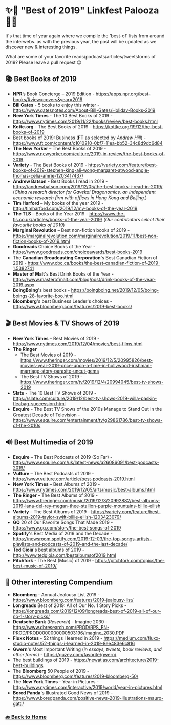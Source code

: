 # ✨💫 "Best of 2019" Linkfest Palooza 💫✨

It's that time of year again where we compile the 'best-of' lists from around the interwebs. as with the previous year, the post will be updated as we discover new & interesting things.  

What are some of your favorite reads/podcasts/articles/tweetstorms of 2019?  Please leave a pull request 😉

## 📚 Best Books of 2019
* **NPR**’s Book Concierge – 2019 Edition - https://apps.npr.org/best-books/#view=covers&year=2019
* **Bill Gates** - 5 books to enjoy this winter - https://www.gatesnotes.com/About-Bill-Gates/Holiday-Books-2019
* **New York Times** - The 10 Best Books of 2019 - https://www.nytimes.com/2019/11/22/books/review/best-books.html
* **Kotte.org** - The Best Books of 2019 - https://kottke.org/19/12/the-best-books-of-2019
* Best books of 2019: Business (**FT** as selected by *Andrew Hill*) - https://www.ft.com/content/c1010210-0bf7-11ea-bb52-34c8d9dc6d84
* **The New Yorker** – The Best Books of 2019 - https://www.newyorker.com/culture/2019-in-review/the-best-books-of-2019
* **Variety** - The Best Books of 2019 - https://variety.com/feature/best-books-of-2019-stephen-king-ali-wong-margaret-atwood-angie-thomas-celia-amrie-1203417437/
* **Andrew Batson** - Best Books I read in 2019 - https://andrewbatson.com/2019/12/05/the-best-books-i-read-in-2019/
(*China research director for Gavekal Dragonomics, an independent economic research firm with offices in Hong Kong and Beijing.*)
* **Tim Harford** – My books of the year 2019 - http://timharford.com/2019/12/my-books-of-the-year-2019
* **The TLS** – Books of the Year 2019 - https://www.the-tls.co.uk/articles/books-of-the-year-2019/ (*Our contributors select their favourite books of 2019*)
* **Marginal Revolution** – Best non-fiction books of 2019 - https://marginalrevolution.com/marginalrevolution/2019/11/best-non-fiction-books-of-2019.html
* **Goodreads** Choice Books of the Year - https://www.goodreads.com/choiceawards/best-books-2019
* The **Canadian Broadcasting Corporation**'s Best Canadian Fiction of 2019 - https://www.cbc.ca/books/the-best-canadian-fiction-of-2019-1.5382741
* **Master of Malt**'s Best Drink Books of the Year - https://www.masterofmalt.com/blog/post/drink-books-of-the-year-2019.aspx
* **BoingBoing**'s best books - https://boingboing.net/2019/12/05/boing-boings-28-favorite-boo.html
* **Bloomberg**'s best Business Leader's choices - https://www.bloomberg.com/features/2019-best-books/

## 🎬 Best Movies & TV Shows of 2019
* **New York Times** – Best Movies of 2019 - https://www.nytimes.com/2019/12/04/movies/best-films.html
* **The Ringer** 
    * The Best Movies of 2019 - https://www.theringer.com/movies/2019/12/5/20995826/best-movies-year-2019-once-upon-a-time-in-hollywood-irishman-marriage-story-parasite-uncut-gems
    * The Best TV Shows of 2019 - https://www.theringer.com/tv/2019/12/4/20994045/best-tv-shows-2019
* **Slate** - The 10 Best TV Shows of 2019 - https://slate.com/culture/2019/12/best-tv-shows-2019-willa-paskin-fleabag-succession.html
* **Esquire** - The Best TV Shows of the 2010s Manage to Stand Out in the Greatest Decade of Television - https://www.esquire.com/entertainment/tv/g29861786/best-tv-shows-of-the-2010s

## 🔊 Best Multimedia of 2019
* **Esquire** – The Best Podcasts of 2019 (So Far) - https://www.esquire.com/uk/latest-news/a26086091/best-podcasts-2019/
* **Vulture** – The Best Podcasts of 2019 - https://www.vulture.com/article/best-podcasts-2019.html
* **New York Times** – Best Albums of 2019 - https://www.nytimes.com/2019/12/05/arts/music/best-albums.html
* **The Ringer** – The Best Albums of 2019 - https://www.theringer.com/music/2019/12/3/20992882/best-albums-2019-lana-del-rey-megan-thee-stallion-purple-mountains-billie-eilish
* **Variety** – The Best Albums of 2019 - https://variety.com/feature/best-albums-2019-taylor-swift-billie-eilish-1203423079/
* **GQ** 20 of Our Favorite Songs That Made 2019 - https://www.gq.com/story/the-best-songs-of-2019
* **Spotify**'s Best Media of 2019 and the Decade - https://newsroom.spotify.com/2019-12-03/the-top-songs-artists-playlists-and-podcasts-of-2019-and-the-last-decade/
* **Ted Gioia**'s best albums of 2019 - http://www.tedgioia.com/bestalbumsof2019.html
* **Pitchfork** - The Best (Music) of 2019 - https://pitchfork.com/topics/the-best-music-of-2019/

## 🧠 Other interesting Compendium
* **Bloomberg** - Annual Jealousy List 2019 - https://www.bloomberg.com/features/2019-jealousy-list/
* **Longreads** Best of 2019: All of Our No. 1 Story Picks - https://longreads.com/2019/12/09/longreads-best-of-2019-all-of-our-no-1-story-picks/
* **Deutsche Bank** (*Research*) - Imagine 2030 - https://www.dbresearch.com/PROD/RPS_EN-PROD/PROD0000000000503196/Imagine_2030.PDF
* **Fluxx Notes** - 52 things I learned in 2019 - https://medium.com/fluxx-studio-notes/52-things-i-learned-in-2019-8ee483e6c816
* **Gwern**'s Most Important Writing (*in essays, tweets, book reviews, and other forms*) - https://guzey.com/favorite/gwern/
* The best buildings of 2019 - https://newatlas.com/architecture/2019-best-buildings
* The **Bloomberg** 50 People of 2019 - https://www.bloomberg.com/features/2019-bloomberg-50/
* The **New York Times** - Year in Pictures - https://www.nytimes.com/interactive/2019/world/year-in-pictures.html
* **Bored Panda**'s Illustrated Good News of 2019 - https://www.boredpanda.com/positive-news-2019-illustrations-mauro-gatti/

### [🔙 Back to Home](README.md)